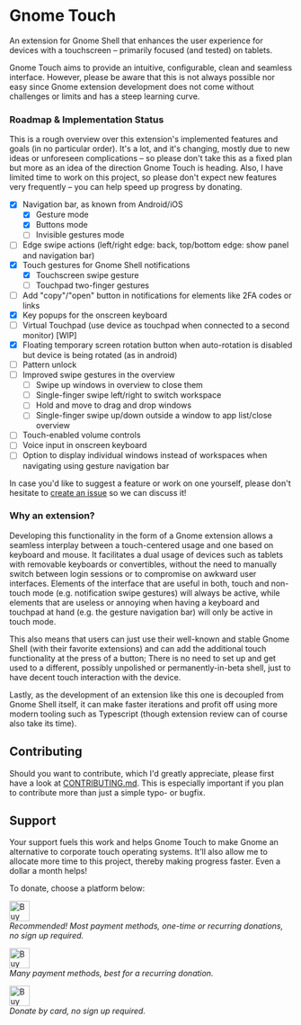 
# Gnome Touch

An extension for Gnome Shell that enhances the user experience for devices with a
touchscreen – primarily focused (and tested) on tablets.

Gnome Touch aims to provide an intuitive, configurable, clean and 
seamless interface. However, please be aware that this is not always 
possible nor easy since Gnome extension development does not come without 
challenges or limits and has a steep learning curve.

### Roadmap &amp; Implementation Status

This is a rough overview over this extension's implemented features and goals
(in no particular order). It's a lot, and it's changing, mostly due to 
new ideas or unforeseen complications – so please don't take this as a fixed 
plan but more as an idea of the direction Gnome Touch is heading. Also, I have
limited time to work on this project, so please don't expect new features 
very frequently – you can help speed up progress by donating.

 - [x] Navigation bar, as known from Android/iOS
   - [x] Gesture mode
   - [x] Buttons mode
   - [ ] Invisible gestures mode
 - [ ] Edge swipe actions (left/right edge: back, top/bottom edge:
       show panel and navigation bar)
 - [x] Touch gestures for Gnome Shell notifications
   - [x] Touchscreen swipe gesture
   - [ ] Touchpad two-finger gestures
 - [ ] Add "copy"/"open" button in notifications for elements like 2FA
       codes or links
 - [x] Key popups for the onscreen keyboard
- [ ] Virtual Touchpad (use device as touchpad when connected to a
  second monitor) \[WIP]
 - [x] Floating temporary screen rotation button when auto-rotation
       is disabled but device is being rotated (as in android)
 - [ ] Pattern unlock
 - [ ] Improved swipe gestures in the overview
   - [ ] Swipe up windows in overview to close them
   - [ ] Single-finger swipe left/right to switch workspace
   - [ ] Hold and move to drag and drop windows
   - [ ] Single-finger swipe up/down outside a window to app list/close overview
 - [ ] Touch-enabled volume controls
 - [ ] Voice input in onscreen keyboard
- [ ] Option to display individual windows instead of workspaces when navigating
  using gesture navigation bar

In case you'd like to suggest a feature or work on one yourself, please
don't hesitate
to [create an issue](https://github.com/mityax/gnome-touch/issues/new) so we can
discuss it!

### Why an extension?

Developing this functionality in the form of a Gnome extension allows a seamless
interplay between a touch-centered usage and one based on keyboard and mouse. It
facilitates a dual usage of devices such as tablets with removable keyboards or
convertibles, without the need to manually switch between login sessions or to
compromise on awkward user interfaces. Elements of the interface that are useful
in both, touch and non-touch mode (e.g. notification swipe gestures) will always
be active, while elements that are useless or annoying when having a keyboard
and touchpad at hand (e.g. the gesture navigation bar) will only be active in
touch mode.

This also means that users can just use their well-known and stable Gnome
Shell (with their favorite extensions) and can add the additional touch
functionality at the press of a button; There is no need to set up and get used
to a different, possibly unpolished or permanently-in-beta shell, just to have
decent touch interaction with the device.

Lastly, as the development of an extension like this one is decoupled from Gnome
Shell itself, it can make faster iterations and profit off using more modern
tooling such as Typescript (though extension review can of course also take its
time).


## Contributing

Should you want to contribute, which I'd greatly appreciate, please first
have a look at [CONTRIBUTING.md](./CONTRIBUTING.md). This is especially
important if you plan to contribute more than just a simple typo- or bugfix.

## Support

Your support fuels this work and helps Gnome Touch to make Gnome an 
alternative to corporate touch operating systems. It'll also allow me to 
allocate more time to this project, thereby making progress faster. Even a 
dollar a month helps!

To donate, choose a platform below:

<a href='https://ko-fi.com/Q5Q41A9U4G' target='_blank'><img height='36' style='border:0px;height:36px;vertical-align:middle' src='https://img.shields.io/badge/Ko--fi-F16061?style=for-the-badge&logo=ko-fi&logoColor=white' border='0' alt='Buy Me a Coffee at ko-fi.com' /></a><br />
<i>Recommended! Most payment methods, one-time or recurring donations, no sign up required.</i>

<a href='https://patreon.com/mityax' target='_blank'><img height='36' style='border:0px;height:36px;vertical-align:middle' src='https://img.shields.io/badge/Patreon-F96854?style=for-the-badge&logo=patreon&logoColor=white' border='0' alt='Buy Me a Coffee at ko-fi.com' /></a><br />
<i>Many payment methods, best for a recurring donation.</i>

<a href='https://buymeacoffee.com/mityax' target='_blank'><img height='36' style='border:0px;height:36px;vertical-align:middle' src='https://img.shields.io/badge/Buy_Me_A_Coffee-FFDD00?style=for-the-badge&logo=buy-me-a-coffee&logoColor=black' border='0' alt='Buy Me a Coffee at ko-fi.com' /></a><br />
<i>Donate by card, no sign up required.</i>
